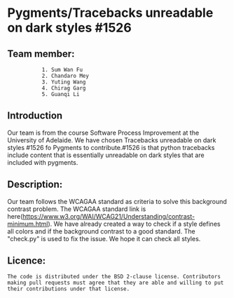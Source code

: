 # Pygments/Tracebacks unreadable on dark styles #1526
## Team member: 
               1. Sum Wan Fu
               2. Chandaro Mey
               3. Yuting Wang
               4. Chirag Garg
               5. Guanqi Li

## Introduction
  Our team is from the course Software Process Improvement at the University of Adelaide. We have chosen Tracebacks unreadable on dark styles #1526 fo Pygments to contribute.#1526 is that python tracebacks include content that is essentially unreadable on dark styles that are included with pygments. 
 ## Description:
  Our team follows the WCAGAA standard as criteria to solve this background contrast problem. The WCAGAA standard link is here(https://www.w3.org/WAI/WCAG21/Understanding/contrast-minimum.html). We have already created a way to check if a style defines all colors and if the background contrast to a good standard. The "check.py" is used to fix the issue. We hope it can check all styles.
## Licence:
    The code is distributed under the BSD 2-clause license. Contributors making pull requests must agree that they are able and willing to put their contributions under that license.



 
   
   
